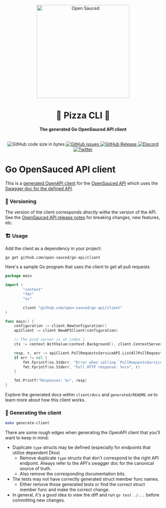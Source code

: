 <div align="center">
  <br>
  <img alt="Open Sauced" src="https://i.ibb.co/7jPXt0Z/logo1-92f1a87f.png" width="300px">
  <h1>🍕 Pizza CLI 🍕</h1>
  <strong>The generated Go OpenSauced API client</strong>
  <br>
</div>
<br>
<p align="center">
  <img src="https://img.shields.io/github/languages/code-size/open-sauced/pizza" alt="GitHub code size in bytes">
  <a href="https://github.com/open-sauced/pizza/issues">
    <img src="https://img.shields.io/github/issues/open-sauced/pizza" alt="GitHub issues">
  </a>
  <a href="https://github.com/open-sauced/api.opensauced.pizza/releases">
    <img src="https://img.shields.io/github/v/release/open-sauced/pizza.svg?style=flat" alt="GitHub Release">
  </a>
  <a href="https://discord.gg/U2peSNf23P">
    <img src="https://img.shields.io/discord/714698561081704529.svg?label=&logo=discord&logoColor=ffffff&color=7389D8&labelColor=6A7EC2" alt="Discord">
  </a>
  <a href="https://twitter.com/saucedopen">
    <img src="https://img.shields.io/twitter/follow/saucedopen?label=Follow&style=social" alt="Twitter">
  </a>
</p>

# Go OpenSauced API client

This is a [generated OpenAPI client](https://openapi-generator.tech/)
for the [OpenSauced API](https://github.com/open-sauced/api)
which uses the [Swagger doc for the defined API](https://github.com/open-sauced/api/blob/beta/swagger.yaml).

### 🔧 Versioning

The version of the client corresponds _directly_ withe the version of the API.
See the [OpenSauced API release notes](https://github.com/open-sauced/api/releases) for breaking changes, new features, etc.

### 🏗️ Usage

Add the client as a dependency in your project:

```
go get github.com/open-sauced/go-api/client
```

Here's a sample Go program that uses the client to get all pull requests

```go
package main

import (
        "context"
        "fmt"
        "os"

        client "github.com/open-sauced/go-api/client"
)

func main() {
    configuration := client.NewConfiguration()
    apiClient := client.NewAPIClient(configuration)

    // The prod server is at index 1
    ctx := context.WithValue(context.Background(), client.ContextServerIndex, 1)

    resp, r, err := apiClient.PullRequestsServiceAPI.ListAllPullRequests(ctx).Execute()
    if err != nil {
        fmt.Fprintf(os.Stderr, "Error when calling `PullRequestsServiceAPI.ListAllPullRequests``: %v\n", err)
        fmt.Fprintf(os.Stderr, "Full HTTP response: %v\n", r)
    }

    fmt.Printf("Responses: %v", resp)
}
```

Explore the generated docs within `client/docs` and `generated/README.md` to learn more about how this client works.

### 🚜 Generating the client

```bash
make generate-client
```

There are some rough edges when generating the OpenAPI client that you'll want to keep in mind:

- Duplicate `type` structs may be defined (especially for endpoints that utilize dependent Dtos)
  - Remove duplicate `type` structs that don't correspond to the right API endpoint.
    Always refer to the API's swagger doc for the canonical source of truth.
  - Also remove the corresponding documentation bits.
- The tests may not have correctly generated struct member func names.
  - Either remove those generated tests or find the correct struct member func and make the correct change.
- In general, it's a good idea to view the diff and run `go test ./...` before committing new changes.

